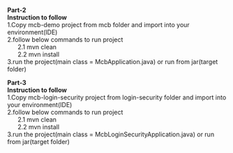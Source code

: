 <b>Part-2</b></br>
<b>Instruction to follow</b></br>
 1.Copy mcb-demo project from mcb folder and import into your environment(IDE)</br>
 2.follow below commands to run project</br>
  &nbsp;&nbsp;&nbsp;&nbsp;&nbsp;  2.1 mvn clean</br>
  &nbsp;&nbsp;&nbsp;&nbsp;&nbsp;  2.2 mvn install</br>
 3.run the project(main class = McbApplication.java) or run from jar(target folder)</br>

<b>Part-3</b></br>
<b>Instruction to follow</b></br>
 1.Copy mcb-login-security project from login-security folder and import into your environment(IDE)</br>
 2.follow below commands to run project</br>
  &nbsp;&nbsp;&nbsp;&nbsp;&nbsp;  2.1 mvn clean</br>
  &nbsp;&nbsp;&nbsp;&nbsp;&nbsp;  2.2 mvn install</br>
 3.run the project(main class = McbLoginSecurityApplication.java) or run from jar(target folder)</br>
